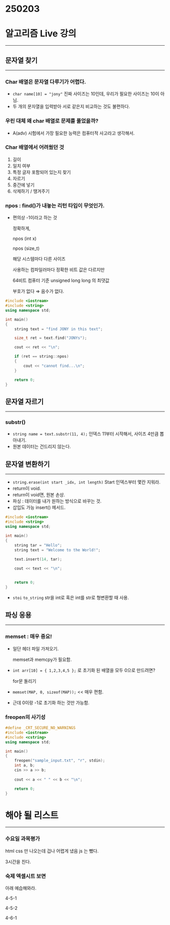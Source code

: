 # 250203

# 알고리즘 Live 강의

---

## 문자열 찾기

---

### Char 배열은 문자열 다루기가 어렵다.

- `char name[10] = "jony"` 진짜 사이즈는 10인데, 우리가 필요한 사이즈는 10이 아님.
- 두 개의 문자열을 입력받아 서로 같은지 비교하는 것도 불편하다.

### 우린 대체 왜 char 배열로 문제를 풀었을까?

- A(adv) 시험에서 가장 필요한 능력은 컴퓨터적 사고라고 생각해서.

### Char 배열에서 어려웠던 것

1. 길이
2. 일치 여부
3. 특정 글자 포함되어 있는지 찾기
4. 자르기
5. 중간에 넣기
6. 삭제하기 / 땡겨주기

### npos : find()가 내놓는 리턴 타입이 무엇인가.

- 편의상 -1이라고 하는 것
    
    정확하게,
    
    npos (int x)
    
    npos (size_t)
    
    해당 시스템마다 다른 사이즈
    
    사용하는 컴파일러마다 정확한 비트 값은 다르지만
    
    64비트 컴퓨터 기준 unsigned long long 의 최댓값
    
    부호가 없다 ⇒ 음수가 없다.
    

```cpp
#include <iostream>
#include <string>
using namespace std;

int main()
{
	string text = "find JONY in this text";

	size_t ret = text.find("JONYs");

	cout << ret << "\n";

	if (ret == string::npos)
	{
		cout << "cannot find...\n";
	}

	return 0;
}
```

## 문자열 자르기

---

### substr()

- `string name = text.substr(11, 4);` 인덱스 11부터 시작해서, 사이즈 4만큼 뽑아내기.
- 원본 데이터는 건드리지 않는다.

## 문자열 변환하기

---

- `string.erase(int start _idx, int length)` Start 인덱스부터 몇칸 지워라.
- return이 void.
- return이 void면, 원본 손상.
- 파싱 : 데이터를 내가 원하는 방식으로 바꾸는 것.
- 삽입도 가능 insert() 메서드.

```cpp
#include <iostream>
#include <string>
using namespace std;

int main()
{
	string tar = "Hello";
	string text = "Welcome to the World!";
	
	text.insert(14, tar);

	cout << text << "\n";
	

	return 0;
}
```

- `stoi` `to_string` str을 int로 혹은 int를 str로 형변환할 때 사용.

## 파싱 응용

---

### memset : 매우 중요!

- 일단 <cstring> 헤더 파일 가져오기.
    
    memset과 memcpy가 필요함.
    
- `int arr[10] = { 1,2,3,4,5 };` 로 초기화 된 배열을 모두 0으로 만드려면?
    
    for문 돌리기
    
- `memset(MAP, 0, sizeof(MAP));` << 매우 편함.
- 근데 0이랑 -1로 초기화 하는 것만 가능함.

### freopen의 사기성

```cpp
#define _CRT_SECURE_NO_WARNINGS
#include <iostream>
#include <cstring>
using namespace std;

int main()
{
	freopen("sample_input.txt", "r", stdin);
	int a, b;
	cin >> a >> b;
	
	cout << a << " " << b << "\n";

	return 0;
}
```

# 해야 될 리스트

---

### 수요일 과목평가

html css 만 나오는데 겁나 어렵게 냈음 js 는 뺐다.

3시간을 친다.

### 숙제 엑셀시트 보면

아래 예습해와라.

4-5-1

4-5-2

4-6-1